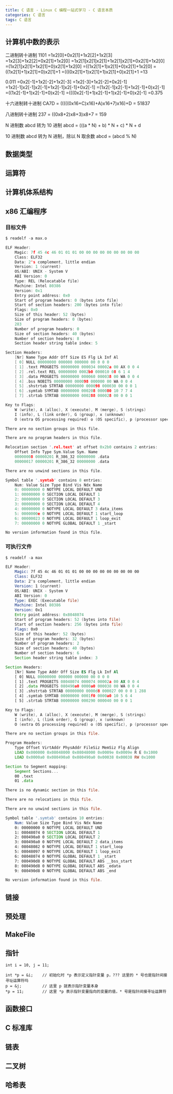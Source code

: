 ```yaml
---
title: C 语言 - Linux C 编程一站式学习 - C 语言本质
categories: C 语言
tags: C 语言
---
```


<!--more-->

## 计算机中数的表示

二进制转十进制
1101
=1x2[0]+0x2[1]+1x2[2]+1x2[3]
=1x2[3]+1x2[2]+0x2[1]+1x2[0]
=1x2[1]x2[1]x2[1]+1x2[1]x2[1]+0x2[1]+1x2[0]
=(1x2[1]x2[1]+1x2[1]+0)x2[1]+1x2[0]
=((1x2[1]+1)x2[1]+0)x2[1]+1x2[0]
=((1x2[1]+1)x2[1]+0)x2[1]+1
=(((0x2[1]+1)x2[1]+1)x2[1]+0)x2[1]+1
=13

0.011
=0x2[-1]+1x2[-2]+1x2[-3]
=1x2[-3]+1x2[-2]+0x2[-1]
=1x2[-1]x2[-1]x2[-1]+1x2[-1]x2[-1]+0x2[-1]
=(1x2[-1]x2[-1]+1x2[-1]+0)x2[-1]
=((1x2[-1]+1)x2[-1]+0)x2[-1]
=(((0x2[-1]+1)x2[-1]+1)x2[-1]+0)x2[-1]
=0.375

十六进制转十进制
CA7D = (((((0x16+C)x16)+A)x16+7)x16)+D = 51837

八进制转十进制
237 = ((0x8+2)x8+3)x8+7 = 159

N 进制数 abcd 转为 10 进制
abcd = (((a * N) + b) * N + c) * N + d

10 进制数 abcd 转为 N 进制，除以 N 取余数
abcd = (abcd % N)

## 数据类型


## 运算符


## 计算机体系结构


## x86 汇编程序

### 目标文件

```c
$ readelf -a max.o

ELF Header:
    Magic: 7f 45 4c 46 01 01 01 00 00 00 00 00 00 00 00 00
    Class: ELF32
    Data: 2's complement, little endian
    Version: 1 (current)
    OS/ABI: UNIX - System V
    ABI Version: 0
    Type: REL (Relocatable file)
    Machine: Intel 80386
    Version: 0x1
    Entry point address: 0x0
    Start of program headers: 0 (bytes into file)
    Start of section headers: 200 (bytes into file)
    Flags: 0x0
    Size of this header: 52 (bytes)
    Size of program headers: 0 (bytes)
    283
    Number of program headers: 0
    Size of section headers: 40 (bytes)
    Number of section headers: 8
    Section header string table index: 5

Section Headers:
    [Nr] Name Type Addr Off Size ES Flg Lk Inf Al
    [ 0] NULL 00000000 000000 000000 00 0 0 0
    [ 1] .text PROGBITS 00000000 000034 00002a 00 AX 0 0 4
    [ 2] .rel.text REL 00000000 0002b0 000010 08 6 1 4
    [ 3] .data PROGBITS 00000000 000060 000038 00 WA 0 0 4
    [ 4] .bss NOBITS 00000000 000098 000000 00 WA 0 0 4
    [ 5] .shstrtab STRTAB 00000000 000098 000030 00 0 0 1
    [ 6] .symtab SYMTAB 00000000 000208 000080 10 7 7 4
    [ 7] .strtab STRTAB 00000000 000288 000028 00 0 0 1

Key to Flags:
    W (write), A (alloc), X (execute), M (merge), S (strings)
    I (info), L (link order), G (group), x (unknown)
    O (extra OS processing required) o (OS specific), p (processor specific)

There are no section groups in this file.

There are no program headers in this file.

Relocation section '.rel.text' at offset 0x2b0 contains 2 entries:
    Offset Info Type Sym.Value Sym. Name
    00000008 00000201 R_386_32 00000000 .data
    00000017 00000201 R_386_32 00000000 .data

There are no unwind sections in this file.

Symbol table '.symtab' contains 8 entries:
    Num: Value Size Type Bind Vis Ndx Name
    0: 00000000 0 NOTYPE LOCAL DEFAULT UND
    1: 00000000 0 SECTION LOCAL DEFAULT 1
    2: 00000000 0 SECTION LOCAL DEFAULT 3
    3: 00000000 0 SECTION LOCAL DEFAULT 4
    4: 00000000 0 NOTYPE LOCAL DEFAULT 3 data_items
    5: 0000000e 0 NOTYPE LOCAL DEFAULT 1 start_loop
    6: 00000023 0 NOTYPE LOCAL DEFAULT 1 loop_exit
    7: 00000000 0 NOTYPE GLOBAL DEFAULT 1 _start

No version information found in this file.
```

### 可执行文件

```asm
$ readelf -a max

ELF Header:
    Magic: 7f 45 4c 46 01 01 01 00 00 00 00 00 00 00 00 00
    Class: ELF32
    Data: 2's complement, little endian
    Version: 1 (current)
    OS/ABI: UNIX - System V
    ABI Version: 0
    Type: EXEC (Executable file)
    Machine: Intel 80386
    Version: 0x1
    Entry point address: 0x8048074
    Start of program headers: 52 (bytes into file)
    Start of section headers: 256 (bytes into file)
    Flags: 0x0
    Size of this header: 52 (bytes)
    Size of program headers: 32 (bytes)
    Number of program headers: 2
    Size of section headers: 40 (bytes)
    Number of section headers: 6
    Section header string table index: 3

Section Headers:
    [Nr] Name Type Addr Off Size ES Flg Lk Inf Al
    [ 0] NULL 00000000 000000 000000 00 0 0 0
    [ 1] .text PROGBITS 08048074 000074 00002a 00 AX 0 0 4
    [ 2] .data PROGBITS 080490a0 0000a0 000038 00 WA 0 0 4
    [ 3] .shstrtab STRTAB 00000000 0000d8 000027 00 0 0 1 288
    [ 4] .symtab SYMTAB 00000000 0001f0 0000a0 10 5 6 4
    [ 5] .strtab STRTAB 00000000 000290 000040 00 0 0 1

Key to Flags:
    W (write), A (alloc), X (execute), M (merge), S (strings)
    I (info), L (link order), G (group), x (unknown)
    O (extra OS processing required) o (OS specific), p (processor specific)

There are no section groups in this file.

Program Headers:
    Type Offset VirtAddr PhysAddr FileSiz MemSiz Flg Align
    LOAD 0x000000 0x08048000 0x08048000 0x0009e 0x0009e R E 0x1000
    LOAD 0x0000a0 0x080490a0 0x080490a0 0x00038 0x00038 RW 0x1000

Section to Segment mapping:
    Segment Sections...
    00 .text
    01 .data

There is no dynamic section in this file.

There are no relocations in this file.

There are no unwind sections in this file.

Symbol table '.symtab' contains 10 entries:
    Num: Value Size Type Bind Vis Ndx Name
    0: 00000000 0 NOTYPE LOCAL DEFAULT UND
    1: 08048074 0 SECTION LOCAL DEFAULT 1
    2: 080490a0 0 SECTION LOCAL DEFAULT 2
    3: 080490a0 0 NOTYPE LOCAL DEFAULT 2 data_items
    4: 08048082 0 NOTYPE LOCAL DEFAULT 1 start_loop
    5: 08048097 0 NOTYPE LOCAL DEFAULT 1 loop_exit
    6: 08048074 0 NOTYPE GLOBAL DEFAULT 1 _start
    7: 080490d8 0 NOTYPE GLOBAL DEFAULT ABS __bss_start
    8: 080490d8 0 NOTYPE GLOBAL DEFAULT ABS _edata
    9: 080490d8 0 NOTYPE GLOBAL DEFAULT ABS _end

No version information found in this file.
```


## 链接


## 预处理


## MakeFile


## 指针

```
int i = 10, j = 11;

int *p = &i;    // 初始化时 *p 表示定义指针变量 p，??? 这里的 * 号也是指针间接寻址运算符吗
p = &j;         // 这里 p 就表示指针变量本身
*p = 11;        // 这里 *p 表示指针变量指向的变量的值，* 号是指针间接寻址运算符
```

## 函数接口


## C 标准库


## 链表


## 二叉树


## 哈希表


